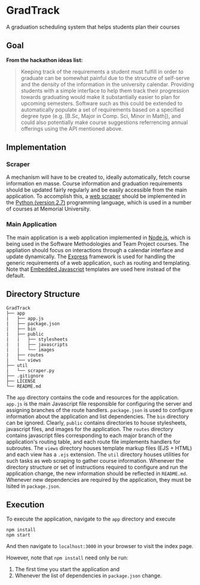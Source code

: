 # GradTrack

A graduation scheduling system that helps students plan their courses

## Goal

**From the hackathon ideas list:**

>Keeping track of the requirements a student must fulfill in order to graduate can be somewhat 
>painful due to the strucutre of self-serve and the density of the information in the university calendar.
>Providing students with a simple interface to help them track their progression towards graduating would 
>make it substantially easier to plan for upcoming semesters. Software such as this could be extended to
>automatically populate a set of requirements based on a specified degree type (e.g. [B.Sc, Major in Comp.
>Sci, Minor in Math]), and could also potentially make course suggestions referrencing annual offerings 
>using the API mentioned above.

## Implementation

### Scraper

A mechanism will have to be created to, ideally automatically, fetch course information en masse.
Course information and graduation requirements should be updated fairly regularly and be easily
accessible from the main application. To accomplish this, a 
[web scraper](http://en.wikipedia.org/wiki/Web_scraping) should be implemented in the
[Python (version 2.7)](https://wiki.python.org/moin/BeginnersGuide/Programmers) programming language,
which is used in a number of courses at Memorial University.

### Main Application

The main application is a web application implemented in [Node.js](http://nodejs.org/), which is being
used in the Software Methodologies and Team Project courses.  The appliation should focus on interactions
through a calendar interface and update dynamically. The [Express](http://expressjs.com/) framework is 
used for handling the generic requirements of a web application, such as routing and templating.  Note that
[Embedded Javascript](http://www.embeddedjs.com/) templates are used here instead of the default.

## Directory Structure

    GradTrack
    ├── app
    |   ├── app.js
    |   ├── package.json
    |   ├── bin
    |   ├── public
    |   |   ├── stylesheets
    |   |   ├── javascripts
    |   |   └── images
    |   ├── routes
    |   └── views
    ├── util
    |   └── scraper.py
    ├── .gitignore
    ├── LICENSE
    └── README.md

The `app` directory contains the code and resources for the application. `app.js` is the main Javascript
file responsible for configuring the server and assigning branches of the route handlers. `package.json`
is used to configure information about the application and list dependencies. The `bin` directory can be
ignored. Clearly, `public` contains directories to house stylesheets, javascript files, and images for
the application. The `routes` directory contains javascript files corresponding to each major branch of
the application's routing table, and each route file implements handlers for subroutes. The `views`
directory houses template markup files (EJS + HTML) and each view has a `.ejs` extension. The `util`
directory houses utilities for such tasks as web scraping to gather course information. Whenever the 
directory structure or set of instructions required to configure and run the application change, the new
information should be reflected in `README.md`. Whenever new dependencies are required by the application,
they must be lsited in `package.json`.

## Execution

To execute the application, navigate to the `app` directory and execute

    npm install
    npm start

And then navigate to `localhost:3000` in your browser to visit the index page.

However, note that `npm install` need only be run:

1. The first time you start the application and
2. Whenever the list of dependencies in `package.json` change.